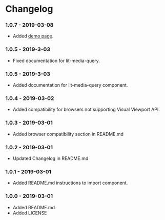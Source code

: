 # Changelog

### 1.0.7 - 2019-03-08
- Added [demo page](https://lit-media-query.victorbp.site/).

### 1.0.5 - 2019-3-03
- Fixed documentation for lit-media-query.

### 1.0.5 - 2019-3-03
- Added documentation for lit-media-query component.

### 1.0.4 - 2019-03-02
- Added compatibility for browsers not supporting Visual Viewport API.

### 1.0.3 - 2019-03-01
- Added browser compatibility section in README.md

### 1.0.2 - 2019-03-01
- Updated Changelog in README.md

### 1.0.1 - 2019-03-01
- Added README.md instructions to import component.

### 1.0.0 - 2019-03-01
- Added README.md
- Added LICENSE